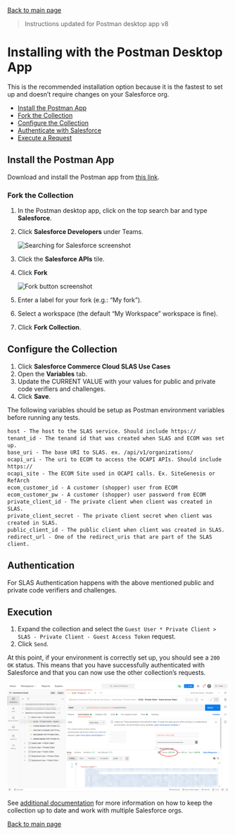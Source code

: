 [Back to main page](README.md)

> Instructions updated for Postman desktop app v8

# Installing with the Postman Desktop App

This is the recommended installation option because it is the fastest to set up and doesn’t require changes on your Salesforce org.

- [Install the Postman App](#install-the-postman-app)
- [Fork the Collection](#fork-the-collection)
- [Configure the Collection](#configure-the-collection)
- [Authenticate with Salesforce](#authenticate-with-salesforce)
- [Execute a Request](#execute-a-request)


## Install the Postman App

Download and install the Postman app from [this link](https://www.postman.com/downloads).


### Fork the Collection

1. In the Postman desktop app, click on the top search bar and type **Salesforce**.
1. Click **Salesforce Developers** under Teams.

    ![Searching for Salesforce screenshot](doc-gfx/app/search-salesforce.png)

1. Click the **Salesforce APIs** tile.
1. Click **Fork**

    ![Fork button screenshot](doc-gfx/app/fork-button.png)

1. Enter a label for your fork (e.g.: “My fork”).
1. Select a workspace (the default “My Workspace” workspace is fine).
1. Click **Fork Collection**.


## Configure the Collection

1. Click **Salesforce Commerce Cloud SLAS Use Cases**
1. Open the **Variables** tab.
1. Update the CURRENT VALUE with your values for public and private code verifiers and challenges.
1. Click **Save**.

The following variables should be setup as Postman environment variables before running any tests.

```
host - The host to the SLAS service. Should include https://
tenant_id - The tenand id that was created when SLAS and ECOM was set up.
base_uri - The base URI to SLAS. ex. /api/v1/organizations/
ocapi_uri - The uri to ECOM to access the OCAPI APIs. Should include https://
ocapi_site - The ECOM Site used in OCAPI calls. Ex. SiteGenesis or RefArch
ecom_customer_id - A customer (shopper) user from ECOM
ecom_customer_pw - A customer (shopper) user password from ECOM
private_client_id - The private client when client was created in SLAS.
private_client_secret - The private client secret when client was created in SLAS.
public_client_id - The public client when client was created in SLAS.
redirect_url - One of the redirect_uris that are part of the SLAS client.
```



## Authentication
For SLAS Authentication happens with the above mentioned public and private code verifiers and challenges.


## Execution
1. Expand the collection and select the `Guest User * Private Client > SLAS - Private Client - Guest Access Token` request.
1. Click `Send`.

At this point, if your environment is correctly set up, you should see a `200 OK` status. This means that you have successfully authenticated with Salesforce and that you can now use the other collection’s requests.

![Authenticate screenshot](doc-gfx/app/SLAS_Private_Client_200.png)

See [additional documentation](README.md#additional-documentation) for more information on how to keep the collection up to date and work with multiple Salesforce orgs.


[Back to main page](README.md)
